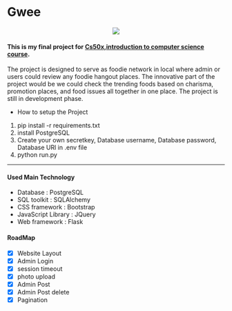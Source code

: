 # Gwee
<html>
 <div align = "center"> 
  <img src = "/review_post/static/img/Gwee_gwee.png">
  </div>

#### This is my final project for [Cs50x,introduction to computer science course](https://learning.edx.org/course/course-v1:HarvardX+CS50+X/home). 

<p>The project is designed to serve as foodie network in local where admin or users could review any foodie hangout places. The innovative part of the project would be we could check the trending foods based on charisma, promotion places, and food issues all together in one place. The project is still in development phase.
 </p>
 
- How to setup the Project
 1. pip install -r requirements.txt
 2. install PostgreSQL
 3. Create your own secretkey, Database username, Database password, Database URl in .env file
 4. python run.py

<hr>

  #### Used Main Technology
- Database      : PostgreSQL
- SQL toolkit   : SQLAlchemy
- CSS framework : Bootstrap
- JavaScript Library : JQuery
- Web framework : Flask



#### RoadMap
- [x] Website Layout
- [x] Admin Login
- [x] session timeout 
- [x] photo upload
- [x] Admin Post
- [x] Admin  Post delete
- [x] Pagination
</html>
